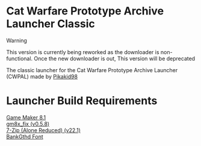 # Cat Warfare Prototype Archive Launcher Classic

> [!WARNING]
> This version is currently being reworked as the downloader is non-functional. Once the new downloader is out, This version will be deprecated

The classic launcher for the Cat Warfare Prototype Archive Launcher (CWPAL) made by [Pikakid98](https://pikakid98.github.io)
# Launcher Build Requirements

[Game Maker 8.1](https://archive.org/details/GameMaker81)
\
[gm8x_fix (v0.5.8)](https://github.com/skyfloogle/gm8x_fix/releases/tag/v0.5.8)
\
[7-Zip (Alone Reduced) (v22.1)](https://www.7-zip.org/a/7zr.exe)
\
[BankGthd Font](https://www.fonttr.com/bankgthd-font)
